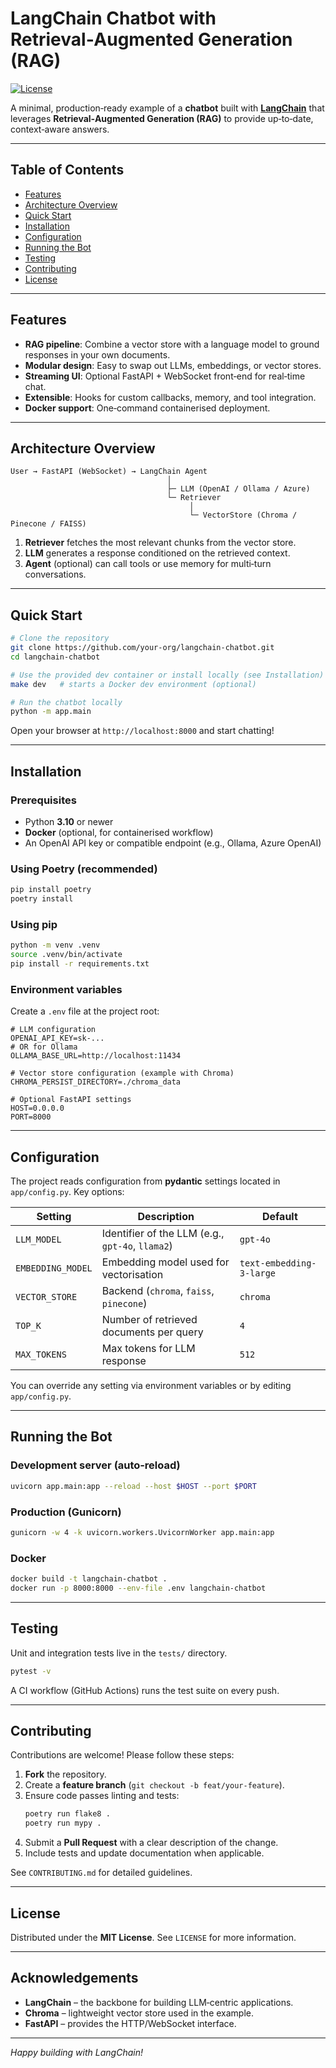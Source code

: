 # LangChain Chatbot with Retrieval‑Augmented Generation (RAG)

[![License](https://img.shields.io/badge/license-MIT-blue.svg)](LICENSE)

A minimal, production‑ready example of a **chatbot** built with **[LangChain](https://github.com/langchain-ai/langchain)** that leverages **Retrieval‑Augmented Generation (RAG)** to provide up‑to‑date, context‑aware answers.

---

## Table of Contents

- [Features](#features)
- [Architecture Overview](#architecture-overview)
- [Quick Start](#quick-start)
- [Installation](#installation)
- [Configuration](#configuration)
- [Running the Bot](#running-the-bot)
- [Testing](#testing)
- [Contributing](#contributing)
- [License](#license)

---

## Features

- **RAG pipeline**: Combine a vector store with a language model to ground responses in your own documents.
- **Modular design**: Easy to swap out LLMs, embeddings, or vector stores.
- **Streaming UI**: Optional FastAPI + WebSocket front‑end for real‑time chat.
- **Extensible**: Hooks for custom callbacks, memory, and tool integration.
- **Docker support**: One‑command containerised deployment.

---

## Architecture Overview

```
User → FastAPI (WebSocket) → LangChain Agent
                                   │
                                   ├─ LLM (OpenAI / Ollama / Azure)
                                   └─ Retriever
                                        │
                                        └─ VectorStore (Chroma / Pinecone / FAISS)
```

1. **Retriever** fetches the most relevant chunks from the vector store.
2. **LLM** generates a response conditioned on the retrieved context.
3. **Agent** (optional) can call tools or use memory for multi‑turn conversations.

---

## Quick Start

```bash
# Clone the repository
git clone https://github.com/your-org/langchain-chatbot.git
cd langchain-chatbot

# Use the provided dev container or install locally (see Installation)
make dev   # starts a Docker dev environment (optional)

# Run the chatbot locally
python -m app.main
```

Open your browser at `http://localhost:8000` and start chatting!

---

## Installation

### Prerequisites
- Python **3.10** or newer
- **Docker** (optional, for containerised workflow)
- An OpenAI API key or compatible endpoint (e.g., Ollama, Azure OpenAI)

### Using Poetry (recommended)
```bash
pip install poetry
poetry install
```

### Using pip
```bash
python -m venv .venv
source .venv/bin/activate
pip install -r requirements.txt
```

### Environment variables
Create a `.env` file at the project root:

```dotenv
# LLM configuration
OPENAI_API_KEY=sk-...
# OR for Ollama
OLLAMA_BASE_URL=http://localhost:11434

# Vector store configuration (example with Chroma)
CHROMA_PERSIST_DIRECTORY=./chroma_data

# Optional FastAPI settings
HOST=0.0.0.0
PORT=8000
```

---

## Configuration

The project reads configuration from **pydantic** settings located in `app/config.py`. Key options:

| Setting | Description | Default |
|---------|-------------|---------|
| `LLM_MODEL` | Identifier of the LLM (e.g., `gpt-4o`, `llama2`) | `gpt-4o` |
| `EMBEDDING_MODEL` | Embedding model used for vectorisation | `text-embedding-3-large` |
| `VECTOR_STORE` | Backend (`chroma`, `faiss`, `pinecone`) | `chroma` |
| `TOP_K` | Number of retrieved documents per query | `4` |
| `MAX_TOKENS` | Max tokens for LLM response | `512` |

You can override any setting via environment variables or by editing `app/config.py`.

---

## Running the Bot

### Development server (auto‑reload)
```bash
uvicorn app.main:app --reload --host $HOST --port $PORT
```

### Production (Gunicorn)
```bash
gunicorn -w 4 -k uvicorn.workers.UvicornWorker app.main:app
```

### Docker
```bash
docker build -t langchain-chatbot .
docker run -p 8000:8000 --env-file .env langchain-chatbot
```

---

## Testing

Unit and integration tests live in the `tests/` directory.
```bash
pytest -v
```

A CI workflow (GitHub Actions) runs the test suite on every push.

---

## Contributing

Contributions are welcome! Please follow these steps:

1. **Fork** the repository.
2. Create a **feature branch** (`git checkout -b feat/your-feature`).
3. Ensure code passes linting and tests:
   ```bash
   poetry run flake8 .
   poetry run mypy .
   ```
4. Submit a **Pull Request** with a clear description of the change.
5. Include tests and update documentation when applicable.

See `CONTRIBUTING.md` for detailed guidelines.

---

## License

Distributed under the **MIT License**. See `LICENSE` for more information.

---

## Acknowledgements

- **LangChain** – the backbone for building LLM‑centric applications.
- **Chroma** – lightweight vector store used in the example.
- **FastAPI** – provides the HTTP/WebSocket interface.

---

*Happy building with LangChain!*